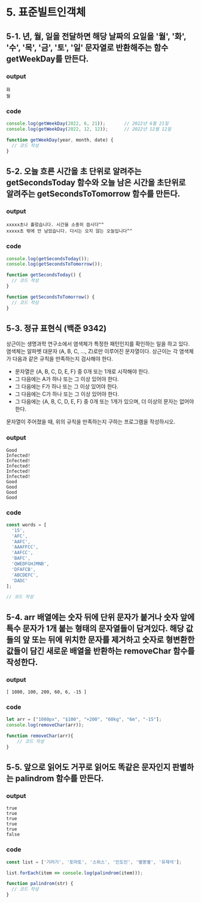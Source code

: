 # 5. 표준빌트인객체

## 5-1.  년, 월, 일을 전달하면 해당 날짜의 요일을 '월', '화', '수', '목', '금', '토', '일' 문자열로 반환해주는 함수 getWeekDay를 만든다.

### output
```
화
월
```

### code
```js
console.log(getWeekDay(2022, 6, 21));       // 2022년 6월 21일
console.log(getWeekDay(2022, 12, 12));      // 2022년 12월 12일 

function getWeekDay(year, month, date) {
  // 코드 작성
}
```
## 5-2. 오늘 흐른 시간을 초 단위로 알려주는 getSecondsToday 함수와 오늘 남은 시간을 초단위로 알려주는 getSecondsToTomorrow 함수를 만든다.

### output
```
xxxxx초나 흘렀습니다. 시간을 소중히 씁시다^^
xxxxx초 밖에 안 남았습니다. 다시는 오지 않는 오늘입니다^^
```

### code
```js
console.log(getSecondsToday());
console.log(getSecondsToTomorrow());

function getSecondsToday() {
  // 코드 작성
}

function getSecondsToTomorrow() {
  // 코드 작성
}
```



## 5-3. 정규 표현식 (백준 9342)
상근이는 생명과학 연구소에서 염색체가 특정한 패턴인지를 확인하는 일을 하고 있다. 염색체는 알파벳 대문자 (A, B, C, ..., Z)로만 이루어진 문자열이다. 상근이는 각 염색체가 다음과 같은 규칙을 만족하는지 검사해야 한다.

- 문자열은 {A, B, C, D, E, F} 중 0개 또는 1개로 시작해야 한다.
- 그 다음에는 A가 하나 또는 그 이상 있어야 한다.
- 그 다음에는 F가 하나 또는 그 이상 있어야 한다.
- 그 다음에는 C가 하나 또는 그 이상 있어야 한다.
- 그 다음에는 {A, B, C, D, E, F} 중 0개 또는 1개가 있으며, 더 이상의 문자는 없어야 한다.

문자열이 주어졌을 때, 위의 규칙을 만족하는지 구하는 프로그램을 작성하시오.

### output
```
Good
Infected!
Infected!
Infected!
Infected!
Infected!
Good
Good
Good
Good
```

### code
```js
const words = [
  '15',
  'AFC',
  'AAFC',
  'AAAFFCC',
  'AAFCC',
  'BAFC',
  'QWEDFGHJMNB',
  'DFAFCB',
  'ABCDEFC',
  'DADC'
];

// 코드 작성

```
## 5-4.  arr 배열에는 숫자 뒤에 단위 문자가 붙거나 숫자 앞에 특수 문자가 1개 붙는 형태의 문자열들이 담겨있다. 해당 값들의 앞 또는 뒤에 위치한 문자를 제거하고 숫자로 형변환한 값들이 담긴 새로운 배열을 반환하는 removeChar 함수를 작성한다.

### output
```
[ 1080, 100, 200, 60, 6, -15 ]
```

### code
```js
let arr = ["1080px", "$100", "+200", "60kg", "6m", "-15"];
console.log(removeChar(arr));

function removeChar(arr){
    // 코드 작성
}
```

## 5-5. 앞으로 읽어도 거꾸로 읽어도 똑같은 문자인지 판별하는 palindrom 함수를 만든다.

### output
```
true
true
true
true
true
false
```

### code
```js
const list = ['기러기', '토마토', '스위스', '인도인', '별똥별', '유재석'];

list.forEach(item => console.log(palindrom(item)));

function palindrom(str) {
  // 코드 작성
}
```
